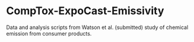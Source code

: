 # CompTox-ExpoCast-Emissivity
Data and analysis scripts from Watson et al. (submitted) study of chemical emission from consumer products.
